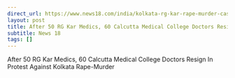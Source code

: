 ```yaml
---
direct_url: https://www.news18.com/india/kolkata-rg-kar-rape-murder-case-more-doctors-calcutta-medical-college-resign-west-bengal-mamata-banerjee-government-latest-news-9080393.html
layout: post
title: After 50 RG Kar Medics, 60 Calcutta Medical College Doctors Resign In Protest Against Kolkata Rape-Murder
subtitle: News 18
tags: []
---
```


After 50 RG Kar Medics, 60 Calcutta Medical College Doctors Resign In Protest Against Kolkata Rape-Murder
